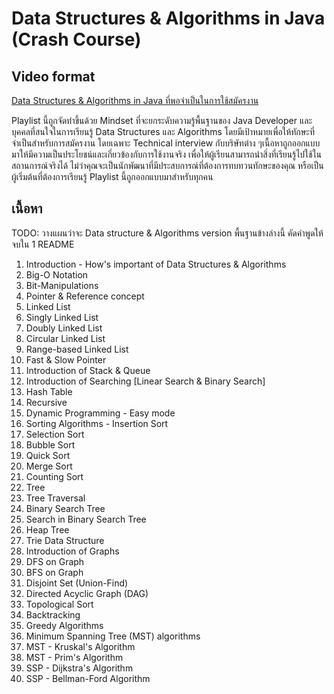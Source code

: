 # Data Structures & Algorithms in Java (Crash Course)

## Video format

[Data Structures & Algorithms in Java ที่พอจำเป็นในการใช้สมัครงาน](https://youtube.com/playlist?list=PLm3A9eDaMzun0A4KBOHYBAr8m_4Avad5C&si=J22RFpAHBzsT0nBt)

Playlist นี้ถูกจัดทำขึ้นด้วย Mindset ที่จะยกระดับความรู้พื้นฐานของ Java Developer และบุคคลที่สนใจในการเรียนรู้ Data
Structures และ Algorithms โดยมีเป้าหมายเพื่อให้ทักษะที่จำเป็นสำหรับการสมัครงาน โดยเฉพาะ Technical interview
กับบริษัทต่าง ๆเนื้อหาถูกออกแบบมาให้มีความเป็นประโยชน์และเกี่ยวข้องกับการใช้งานจริง
เพื่อให้ผู้เรียนสามารถนำสิ่งที่เรียนรู้ไปใช้ในสถานการณ์จริงได้
ไม่ว่าคุณจะเป็นนักพัฒนาที่มีประสบการณ์ที่ต้องการทบทวนทักษะของคุณ หรือเป็นผู้เริ่มต้นที่ต้องการเรียนรู้ Playlist
นี้ถูกออกแบบมาสำหรับทุกคน

## เนื้อหา

TODO: วางแผนว่าจะ Data structure & Algorithms version พื้นฐานข้างล่างนี้ คัดคำพูดให้จบใน 1 README

1. Introduction - How's important of Data Structures & Algorithms
2. Big-O Notation
3. Bit-Manipulations
4. Pointer & Reference concept
5. Linked List
6. Singly Linked List
7. Doubly Linked List
8. Circular Linked List
9. Range-based Linked List
10. Fast & Slow Pointer
11. Introduction of Stack & Queue
12. Introduction of Searching [Linear Search & Binary Search]
13. Hash Table
14. Recursive
15. Dynamic Programming - Easy mode
16. Sorting Algorithms - Insertion Sort
17. Selection Sort
18. Bubble Sort
19. Quick Sort
20. Merge Sort
21. Counting Sort
22. Tree
23. Tree Traversal
24. Binary Search Tree
25. Search in Binary Search Tree
26. Heap Tree
27. Trie Data Structure
28. Introduction of Graphs
29. DFS on Graph
30. BFS on Graph
31. Disjoint Set (Union-Find)
32. Directed Acyclic Graph (DAG)
33. Topological Sort
34. Backtracking
35. Greedy Algorithms
36. Minimum Spanning Tree (MST) algorithms
37. MST - Kruskal's Algorithm
38. MST - Prim's Algorithm
39. SSP - Dijkstra's Algorithm
40. SSP - Bellman-Ford Algorithm